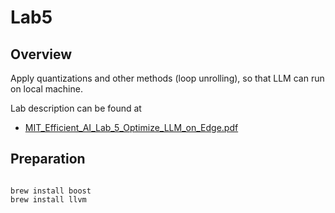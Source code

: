 # Lab5

## Overview

Apply quantizations and other methods (loop unrolling), so that LLM can run on local machine.

Lab description can be found at
- [MIT_Efficient_AI_Lab_5_Optimize_LLM_on_Edge.pdf](MIT_Efficient_AI_Lab_5_Optimize_LLM_on_Edge.pdf)

## Preparation

```

brew install boost
brew install llvm

```


